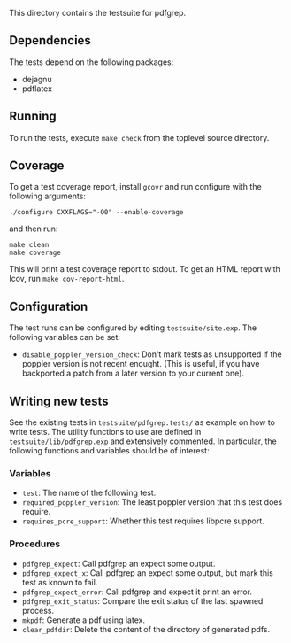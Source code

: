 This directory contains the testsuite for pdfgrep.

## Dependencies

The tests depend on the following packages:

  - dejagnu
  - pdflatex

## Running

To run the tests, execute `make check` from the toplevel source
directory.

## Coverage

To get a test coverage report, install `gcovr` and run configure with
the following arguments:

    ./configure CXXFLAGS="-O0" --enable-coverage

and then run:

    make clean
    make coverage

This will print a test coverage report to stdout. To get an HTML
report with lcov, run `make cov-report-html`.

## Configuration

The test runs can be configured by editing `testsuite/site.exp`. The
following variables can be set:

- `disable_poppler_version_check`: Don't mark tests as unsupported if
  the poppler version is not recent enought. (This is useful, if you
  have backported a patch from a later version to your current one).

## Writing new tests

See the existing tests in `testsuite/pdfgrep.tests/` as example on how
to write tests. The utility functions to use are defined in
`testsuite/lib/pdfgrep.exp` and extensively commented. In particular,
the following functions and variables should be of interest:

### Variables

- `test`: The name of the following test.
- `required_poppler_version`: The least poppler version that this test
  does require.
- `requires_pcre_support`: Whether this test requires libpcre support.

### Procedures

- `pdfgrep_expect`: Call pdfgrep an expect some output.
- `pdfgrep_expect_x`: Call pdfgrep an expect some output, but mark
  this test as known to fail.
- `pdfgrep_expect_error`: Call pdfgrep and expect it print an error.
- `pdfgrep_exit_status`: Compare the exit status of the last spawned
  process.
- `mkpdf`: Generate a pdf using latex.
- `clear_pdfdir`: Delete the content of the directory of generated
  pdfs.
